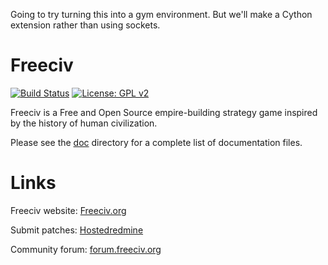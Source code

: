 Going to try turning this into a gym environment. But we'll make a Cython extension rather than using sockets.

Freeciv
=======

[![Build Status](https://travis-ci.org/freeciv/freeciv.svg?branch=master)](https://travis-ci.org/freeciv/freeciv) 
[![License: GPL v2](https://img.shields.io/badge/License-GPL%20v2-blue.svg)](https://www.gnu.org/licenses/old-licenses/gpl-2.0.en.html)

Freeciv is a Free and Open Source empire-building strategy game inspired by the history of human civilization. 
 
Please see the [doc](doc) directory for a complete list of documentation files.

Links
=====
Freeciv website: [Freeciv.org](http://www.freeciv.org/) 

Submit patches: [Hostedredmine](http://www.hostedredmine.com/projects/freeciv/) 

Community forum: [forum.freeciv.org](http://forum.freeciv.org/) 




